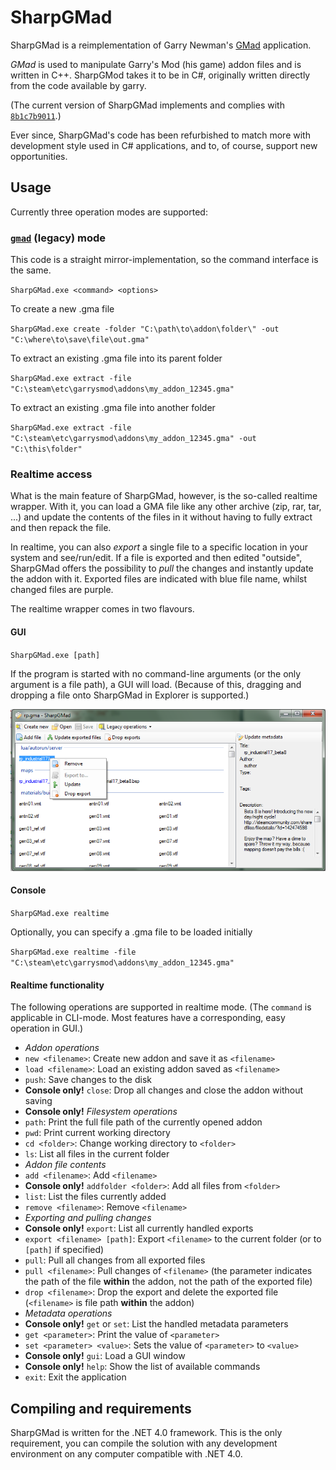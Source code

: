 SharpGMad
=========

SharpGMad is a reimplementation of Garry Newman's 
[GMad](http://github.com/garrynewman/gmad) application.

_GMad_ is used to manipulate Garry's Mod (his game) addon files and is
written in C++. SharpGMod takes it to be in C#, originally written directly
from the code available by garry.

(The current version of SharpGMad implements and complies with
[`8b1c7b9011`](http://github.com/garrynewman/gmad/tree/8b1c7b9011d81ef0f7378eae482a6a94a6536b0e).)

Ever since, SharpGMad's code has been refurbished to match more with
development style used in C# applications, and to, of course, support new
opportunities.

Usage
-----

Currently three operation modes are supported:

### [`gmad`](http://github.com/garrynewman/gmad) (legacy) mode

This code is a straight mirror-implementation, so the command interface is the
same.

`SharpGMad.exe <command> <options>`

To create a new .gma file

`SharpGMad.exe create -folder "C:\path\to\addon\folder\" -out
"C:\where\to\save\file\out.gma"`

To extract an existing .gma file into its parent folder

`SharpGMad.exe extract -file
"C:\steam\etc\garrysmod\addons\my_addon_12345.gma"`

To extract an existing .gma file into another folder

`SharpGMad.exe extract -file "C:\steam\etc\garrysmod\addons\my_addon_12345.gma"
-out "C:\this\folder"`

### Realtime access

What is the main feature of SharpGMad, however, is the so-called realtime
wrapper. With it, you can load a GMA file like any other archive (zip,
rar, tar, ...) and update the contents of the files in it without having
to fully extract and then repack the file.

In realtime, you can also _export_ a single file to a specific location in
your system and see/run/edit. If a file is exported and then edited
"outside", SharpGMad offers the possibility to _pull_ the changes and
instantly update the addon with it. Exported files are indicated with
blue file name, whilst changed files are purple. 

The realtime wrapper comes in two flavours.

#### GUI

`SharpGMad.exe [path]`

If the program is started with no command-line arguments (or the only
argument is a file path), a GUI will load. (Because of this, dragging and
dropping a file onto SharpGMad in Explorer is supported.)

![Screenshot of GUI mode](Screenshot.png)

#### Console

`SharpGMad.exe realtime`

Optionally, you can specify a .gma file to be loaded initially

`SharpGMad.exe realtime -file "C:\steam\etc\garrysmod\addons\my_addon_12345.gma"`

#### Realtime functionality

The following operations are supported in realtime mode.
(The `command` is applicable in CLI-mode. Most features have a corresponding, 
easy operation in GUI.)

* _Addon operations_
 * `new <filename>`: Create new addon and save it as `<filename>`
 * `load <filename>`: Load an existing addon saved as `<filename>`
 * `push`: Save changes to the disk
 * **Console only!** `close`: Drop all changes and close the addon without
saving
* **Console only!** _Filesystem operations_
 * `path`: Print the full file path of the currently opened addon
 * `pwd`: Print current working directory
 * `cd <folder>`: Change working directory to `<folder>`
 * `ls`: List all files in the current folder
* _Addon file contents_
 * `add <filename>`: Add `<filename>`
 * **Console only!** `addfolder <folder>`: Add all files from `<folder>`
 * `list`: List the files currently added
 * `remove <filename>`: Remove `<filename>`
* _Exporting and pulling changes_
 * **Console only!** `export`: List all currently handled exports
 * `export <filename> [path]`: Export `<filename>` to the current folder
(or to `[path]` if specified)
 * `pull`: Pull all changes from all exported files
 * `pull <filename>`: Pull changes of `<filename>` (the parameter
indicates the path of the file **within** the addon, not the path of the
exported file)
 * `drop <filename>`: Drop the export and delete the exported file
(`<filename>` is file path **within** the addon)
* _Metadata operations_
 * **Console only!** `get` or `set`: List the handled metadata parameters
 * `get <parameter>`: Print the value of `<parameter>`
 * `set <parameter> <value>`: Sets the value of `<parameter>` to `<value>`
* **Console only!** `gui`: Load a GUI window
* **Console only!** `help`: Show the list of available commands
* `exit`: Exit the application

Compiling and requirements
--------------------------

SharpGMad is written for the .NET 4.0 framework. This is the only
requirement, you can compile the solution with any development environment
on any computer compatible with .NET 4.0.
